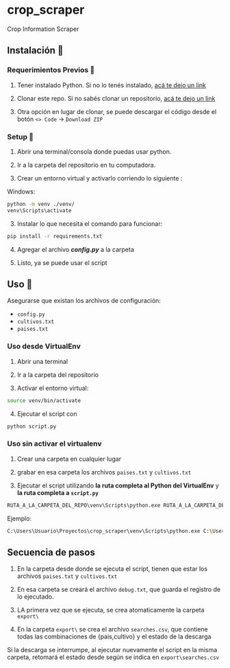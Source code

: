 # crop_scraper
Crop Information Scraper



## Instalación :wrench:

### Requerimientos Previos :nut_and_bolt:

1. Tener instalado Python. Si no lo tenés instalado, [acá te dejo un link](https://tutorial.djangogirls.org/es/python_installation/)

2. Clonar este repo. Si no sabés clonar un repositorio, [acá te dejo un link](https://www.taloselectronics.com/blogs/tutoriales/como-descargar-un-proyecto-de-github)

3. Otra opción en lugar de clonar, se puede descargar el código desde el botón `<> Code`  -> `Download ZIP`

### Setup :hammer:

1. Abrir una terminal/consola donde puedas usar python.

2. Ir a la carpeta del repositorio en tu computadora.

2. Crear un entorno virtual y activarlo corriendo lo siguiente :

Windows:
```bash
python -m venv ./venv/
venv\Scripts\activate
```

3. Instalar lo que necesita el comando para funcionar:

```bash
pip install -r requirements.txt
```

4. Agregar el archivo ***config.py*** a la carpeta

5. Listo, ya se puede usar el script


## Uso :rainbow: 

Asegurarse que existan los archivos de configuración:
   - `config.py`
   - `cultivos.txt`
   - `paises.txt`

### Uso desde VirtualEnv

1. Abrir una terminal

2. Ir a la carpeta del repositorio

3. Activar el entorno virtual:

```bash
source venv/bin/activate
```

4. Ejecutar el script con 
```bash
python script.py
```

### Uso sin activar el virtualenv
1. Crear una carpeta en cualquier lugar

2. grabar en esa carpeta los archivos `paises.txt` y `cultivos.txt`

3. Ejecutar el script utilizando **la ruta completa al Python del VirtualEnv** y **la ruta completa a `script.py`**
```bash
RUTA_A_LA_CARPETA_DEL_REPO\venv\Scripts\python.exe RUTA_A_LA_CARPETA_DEL_REPO\script.py
```
Ejemplo:
```bash
C:\Users\Usuario\Proyectos\crop_scraper\venv\Scripts\python.exe C:\Users\Usuario\Proyectos\crop_scraper\script.py
```


## Secuencia de pasos

1. En la carpeta desde donde se ejecuta el script, tienen que estar los archivos `paises.txt` y `cultivos.txt`

3. En esa carpeta se creará el archivo `debug.txt`, que guarda el registro de lo ejecutado.

4. LA primera vez que se ejecuta, se crea atomaticamente la carpeta `export\`

5. En la carpeta `export\` se crea el archivo `searches.csv`, que contiene todas las combinaciones de {pais,cultivo} y el estado de la descarga

Si la descarga se interrumpe, al ejecutar nuevamente el script en la misma carpeta, retomará el estado desde según se indica en `export\searches.csv`
   
   
